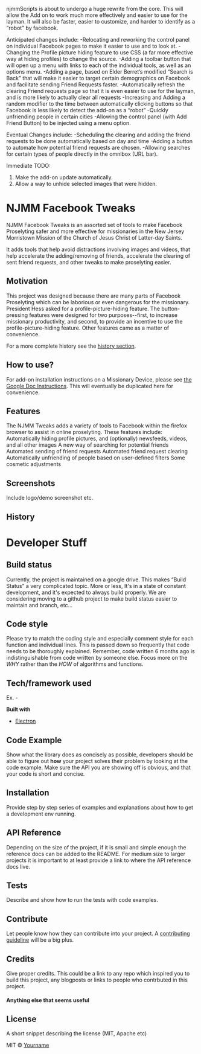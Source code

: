 njmmScripts is about to undergo a huge rewrite from the core. This will allow the Add on to work much more effectively and easier to use for the layman. It will also be faster, easier to customize, and harder to identify as a “robot” by facebook.


Anticipated changes include:
-Relocating and reworking the control panel on individual Facebook pages to make it easier to use and to look at.
-Changing the Profile picture hiding feature to use CSS (a far more effective way at hiding profiles) to change the source.
-Adding a toolbar button that will open up a menu with links to each of the individual tools, as well as an options menu.
-Adding a page, based on Elder Berret’s modified “Search is Back” that will make it easier to target certain demographics on Facebook and facilitate sending Friend Requests faster.
-Automatically refresh the clearing Friend requests page so that it is even easier to use for the layman, and is more likely to actually clear all requests
-Increasing and Adding a random modifier to the time between automatically clicking buttons so that Facebook is less likely to detect the add-on as a “robot”
-Quickly unfriending people in certain cities
-Allowing the control panel (with Add Friend Button) to be injected using a menu option.


Eventual Changes include:
-Scheduling the clearing and adding the friend requests to be done automatically based on day and time
-Adding a button to automate how potential friend requests are chosen.
-Allowing searches for certain types of people directly in the omnibox (URL bar).


Immediate TODO:
1. Make the add-on update automatically.
2. Allow a way to unhide selected images that were hidden.











# NJMM Facebook Tweaks

NJMM Facebook Tweaks is an assorted set of tools to make Facebook Proselyting safer and more effective for missionaries in the New Jersey Morristown Mission of the Church of Jesus Christ of Latter-day Saints.

It adds tools that help avoid distractions involving images and videos, that help accelerate the adding/removing of friends, accelerate the clearing of sent friend requests, and other tweaks to make proselyting easier.

## Motivation
This project was designed because there are many parts of Facebook Proselyting which can be laborious or even dangerous for the missionary. President Hess asked for a profile-picture-hiding feature. The button-pressing features were designed for two purposes--first, to increase missionary productivity, and second, to provide an incentive to use the profile-picture-hiding feature. Other features came as a matter of convenience. 

For a more complete history see the [history section](#history).


## How to use?
For add-on installation instructions on a Missionary Device, please see [the Google Doc Instructions](https://docs.google.com/document/d/1kUkHjOrEi5VA7i--fU8NDWsYWsXIjio2my3_EprIk6Q/edit?usp=drivesdk). This will eventually be duplicated here for convenience. 


## Features
The NJMM Tweaks adds a variety of tools to Facebook within the firefox browser to assist in online proselyting. These features include:
Automatically hiding profile pictures, and (optionally) newsfeeds, videos, and all other images
A new way of searching for potential friends
Automated sending of friend requests
Automated friend request clearing
Automatically unfriending of people based on user-defined filters
Some cosmetic adjustments


## Screenshots
Include logo/demo screenshot etc.


## History

# Developer Stuff

## Build status
Currently, the project is maintained on a google drive. This makes “Build Status” a very complicated topic. More or less, It's in a state of constant development, and it's expected to always build properly. We are considering moving to a github project to make build status easier to maintain and branch, etc… 

## Code style
Please try to match the coding style and especially comment style for each function and individual lines. This is passed down so frequently that code needs to be thoroughly explained. Remember, code written 6 months ago is indistinguishable from code written by someone else. Focus more on the <i>WHY</i> rather than the <i>HOW</i> of algorithms and functions.
 

## Tech/framework used
Ex. -

<b>Built with</b>
- [Electron](https://electron.atom.io)



## Code Example
Show what the library does as concisely as possible, developers should be able to figure out **how** your project solves their problem by looking at the code example. Make sure the API you are showing off is obvious, and that your code is short and concise.

## Installation
Provide step by step series of examples and explanations about how to get a development env running.

## API Reference

Depending on the size of the project, if it is small and simple enough the reference docs can be added to the README. For medium size to larger projects it is important to at least provide a link to where the API reference docs live.

## Tests
Describe and show how to run the tests with code examples.


## Contribute
Let people know how they can contribute into your project. A [contributing guideline](https://github.com/zulip/zulip-electron/blob/master/CONTRIBUTING.md) will be a big plus.

## Credits
Give proper credits. This could be a link to any repo which inspired you to build this project, any blogposts or links to people who contrbuted in this project. 

#### Anything else that seems useful

## License
A short snippet describing the license (MIT, Apache etc)

MIT © [Yourname]()

